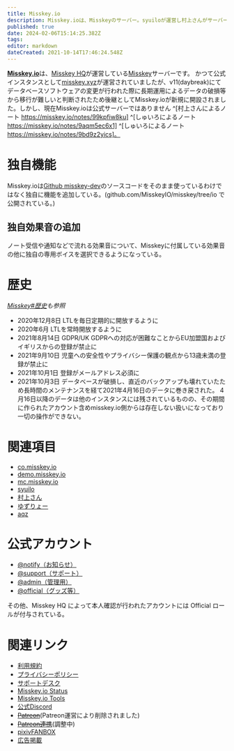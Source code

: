 ```yaml
---
title: Misskey.io
description: Misskey.ioは、Misskeyのサーバー。syuiloが運営し村上さんがサーバー資源を提供する。
published: true
date: 2024-02-06T15:14:25.382Z
tags: 
editor: markdown
dateCreated: 2021-10-14T17:46:24.548Z
---
```


[**Misskey.io**](https://misskey.io)は、[Misskey HQ](/group/misskeyhq)が運営している[Misskey](/software/misskey)サーバーです。
かつて公式インスタンスとして[misskey.xyz](/instances/misskey_xyz)が運営されていましたが、v11(daybreak)にてデータベースソフトウェアの変更が行われた際に長期運用によるデータの破損等から移行が難しいと判断されたため後継としてMisskey.ioが新規に開設されました。しかし、現在Misskey.ioは公式サーバーではありません ^[村上さんによるノート https://misskey.io/notes/99kpfiw8ku] ^[しゅいろによるノート https://misskey.io/notes/9aqm5ec6x1] ^[しゅいろによるノート https://misskey.io/notes/9bd9z2yics]。

# 独自機能
Misskey.ioは[Github misskey-dev](https://github.com/misskey-dev/misskey)のソースコードをそのまま使っているわけではなく独自に機能を追加している。(github.com/MisskeyIO/misskey/tree/io で公開されている。)


## 独自効果音の追加
ノート受信や通知などで流れる効果音について、Misskeyに付属している効果音の他に独自の専用ボイスを選択できるようになっている。

<!--
## 検索機能の強化
強化された検索構文はv13移行に伴い廃止されました。

`since:` `until:` `host: ` のキーワードが使用できる。

2021年1月1日〜
`since:2021-01-01 キーワード`

〜2021年1月31日
`until:2021-01-31 キーワード`

2021年1月1日〜1月31日
`since:2021-01-01 until:2021-01-31 キーワード`

mstdn.jpから検索する
`host:mstdn.jp キーワード`

Misskey.io内で検索する
`host:local キーワード`

## 独自RSSフィード
Misskey.ioでRSSウィジェットを追加した場合、デフォルトで[Misskey.ioユーザーが興味のありそうな](https://misskey.io/notes/8u54uauvae)記事を表示するようになっている。

独自RSSフィードはv13移行に伴い廃止されました。
-->


# 歴史
*[Misskey#歴史](/software/misskey)も参照*

- 2020年12月8日 LTLを毎日定期的に開放するように
- 2020年6月 LTLを常時開放するように
- 2021年8月14日 GDPR/UK GDPRへの対応が困難なことからEU加盟国およびイギリスからの登録が禁止に
- 2021年9月10日 児童への安全性やプライバシー保護の観点から13歳未満の登録が禁止に
- 2021年10月1日 登録がメールアドレス必須に
- 2021年10月3日 データベースが破損し、直近のバックアップも壊れていたため長時間のメンテナンスを経て2021年4月16日のデータに巻き戻された。
  4月16日以降のデータは他のインスタンスには残されているものの、その期間に作られたアカウント含めmisskey.io側からは存在しない扱いになっており一切の操作ができない。


# 関連項目
- [co.misskey.io](/ja/instances/misskey_io/co_misskey_io)
- [demo.misskey.io](/ja/instances/misskey_io/demo_misskey_io)
- [mc.misskey.io](/ja/instances/misskey_io/mc_misskey_io)
- [syuilo](/persons/syuilo)
- [村上さん](/persons/aureoleark)
- [ゆずりょー](/persons/yuzuryo61)
- [aqz](/persons/aqz)

# 公式アカウント
- [@notify（お知らせ）](https://misskey.io/@notify)
- [@support（サポート）](https://misskey.io/@support)
- [@admin（管理用）](https://misskey.io/@admin)
- [@official（グッズ等）](https://misskey.io/@official)

その他、Misskey HQ によって本人確認が行われたアカウントには Official ロールが付与されている。

# 関連リンク
<!--
利用規約URLの遍歴
- [利用規約](https://github.com/MisskeyIO/policy)
- [プライバシーポリシー](https://github.com/MisskeyIO/policy)
↓
- [利用規約](https://service.misskey.io/ja/tos)
↓
- [利用規約](https://support.misskey.io/hc/ja/articles/6564530842767)
- [プライバシーポリシー](https://support.misskey.io/hc/ja/articles/6861195754255)
-->
- [利用規約](https://go.misskey.io/tos)
- [プライバシーポリシー](https://go.misskey.io/policy)
- [サポートデスク](https://support.misskey.io/hc/ja)
- [Misskey.io Status](https://status.misskey.io/)
- [Misskey.io Tools](https://tools.misskey.io/)
- [公式Discord](https://go.misskey.io/discord)
- ~~[Patreon](https://www.patreon.com/m/misskeyio)~~(Patreon運営により削除されました)
- ~~[Patreon連携](https://link.misskey.io)~~(調整中)
- [pixivFANBOX](https://misskeyhq.fanbox.cc)
- [広告掲載](https://service.misskey.io/ads)
